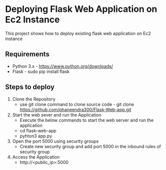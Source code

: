 # Deploying Flask Web Application on Ec2 Instance 
This project shows how to deploy existing flask web application on Ec2 instance 
## Requirements
+ Python 3.x - https://www.python.org/downloads/
+ Flask - sudo pip install flask 
## Steps to deploy 
1. Clone the Repository
   + use git clone command to clone source code - git clone https://github.com/phaneendra300/Flask-Web-app.git
2. Start the web sever and run the Application
   + Execute the below commands to start the web server and run the application
   + cd flask-web-app
   + pyhton3 app.py 
3. Open the port 5000 using security groups
   + Create new security group and add port 5000 in the inbound rules of security group  
7. Access the Application
   + http://<public_ip>:5000
